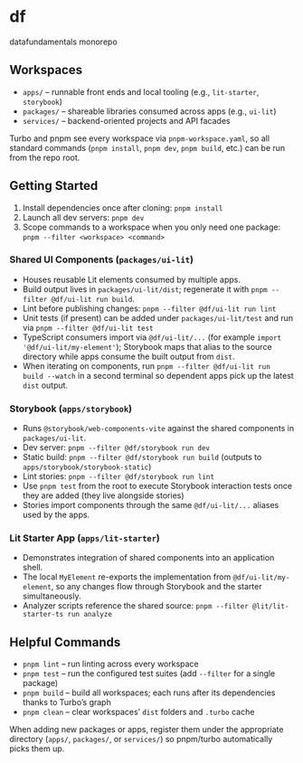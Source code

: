 # df

datafundamentals monorepo

## Workspaces
- `apps/` – runnable front ends and local tooling (e.g., `lit-starter`, `storybook`)
- `packages/` – shareable libraries consumed across apps (e.g., `ui-lit`)
- `services/` – backend-oriented projects and API facades

Turbo and pnpm see every workspace via `pnpm-workspace.yaml`, so all standard commands (`pnpm install`, `pnpm dev`, `pnpm build`, etc.) can be run from the repo root.

## Getting Started
1. Install dependencies once after cloning: `pnpm install`
2. Launch all dev servers: `pnpm dev`
3. Scope commands to a workspace when you only need one package: `pnpm --filter <workspace> <command>`

### Shared UI Components (`packages/ui-lit`)
- Houses reusable Lit elements consumed by multiple apps.
- Build output lives in `packages/ui-lit/dist`; regenerate it with `pnpm --filter @df/ui-lit run build`.
- Lint before publishing changes: `pnpm --filter @df/ui-lit run lint`
- Unit tests (if present) can be added under `packages/ui-lit/test` and run via `pnpm --filter @df/ui-lit test`
- TypeScript consumers import via `@df/ui-lit/...` (for example `import '@df/ui-lit/my-element'`); Storybook maps that alias to the source directory while apps consume the built output from `dist`.
- When iterating on components, run `pnpm --filter @df/ui-lit run build --watch` in a second terminal so dependent apps pick up the latest `dist` output.

### Storybook (`apps/storybook`)
- Runs `@storybook/web-components-vite` against the shared components in `packages/ui-lit`.
- Dev server: `pnpm --filter @df/storybook run dev`
- Static build: `pnpm --filter @df/storybook run build` (outputs to `apps/storybook/storybook-static`)
- Lint stories: `pnpm --filter @df/storybook run lint`
- Use `pnpm test` from the root to execute Storybook interaction tests once they are added (they live alongside stories)
- Stories import components through the same `@df/ui-lit/...` aliases used by the apps.

### Lit Starter App (`apps/lit-starter`)
- Demonstrates integration of shared components into an application shell.
- The local `MyElement` re-exports the implementation from `@df/ui-lit/my-element`, so any changes flow through Storybook and the starter simultaneously.
- Analyzer scripts reference the shared source: `pnpm --filter @lit/lit-starter-ts run analyze`

## Helpful Commands
- `pnpm lint` – run linting across every workspace
- `pnpm test` – run the configured test suites (add `--filter` for a single package)
- `pnpm build` – build all workspaces; each runs after its dependencies thanks to Turbo’s graph
- `pnpm clean` – clear workspaces’ `dist` folders and `.turbo` cache

When adding new packages or apps, register them under the appropriate directory (`apps/`, `packages/`, or `services/`) so pnpm/turbo automatically picks them up.
